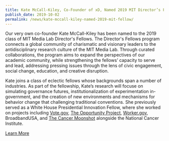 ```yaml
---
title: Kate McCall-Kiley, Co-Founder of xD, Named 2019 MIT Director’s Fellow
publish_date: 2019-10-02
permalink: /news/kate-mccall-kiley-named-2019-mit-fellow/
---
```

<p>
  Our very own co-founder Kate McCall-Kiley has been named to the 2019 class of MIT Media Lab Director's Fellows. The Director's Fellows program connects a global community of charismatic and visionary leaders to the antidisciplinary research culture of the MIT Media Lab. Through curated collaborations, the program aims to expand the perspectives of our academic community, while strengthening the fellows’ capacity to serve and lead, addressing pressing issues through the lens of civic engagement, social change, education, and creative disruption.
</p>

<p>
  Kate joins a class of eclectic fellows whose backgrounds span a number of industries. As part of the fellowship, Kate’s research will focuse on simulating governance futures, institutionalization of experimentation in-government, and the creation of new environments and mechanisms for behavior change that challenging traditional conventions. She previously served as a White House Presidential Innovation Fellow, where she worked on projects including <a href="https://vote.gov" target="_blank">Vote.gov</a>, <a href="https://opportunity.census.gov/" target="_blank">The Opportunity Project</a>, <a href="https://www.worker.gov/" target="_blank">Worker.gov</a>, BroadbandUSA, and <a href="https://www.cancer.gov/research/key-initiatives/moonshot-cancer-initiative" target="_blank">The Cancer Moonshot</a> alongside the National Cancer Institute.
</p>

<p class="news-cta">
  <a class="square-link" href="https://www.media.mit.edu/groups/directors-fellows-program/overview/" target="_blank">Learn More</a>
</p>
